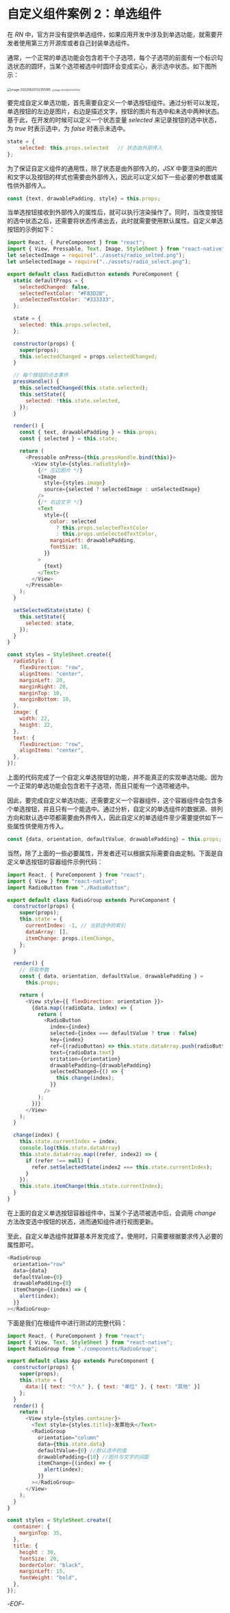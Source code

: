 # 自定义组件案例 2：单选组件

在 *RN* 中，官方并没有提供单选组件，如果应用开发中涉及到单选功能，就需要开发者使用第三方开源库或者自己封装单选组件。

通常，一个正常的单选功能会包含若干个子选项，每个子选项的前面有一个标识勾选状态的圆环，当某个选项被选中时圆环会变成实心，表示选中状态。如下图所示：

<img src="https://xiejie-typora.oss-cn-chengdu.aliyuncs.com/2022-06-20-052355.png" alt="image-20220620132355185" style="zoom:50%;" />

<img src="https://xiejie-typora.oss-cn-chengdu.aliyuncs.com/2022-06-20-052411.png" alt="image-20220620132411214" style="zoom: 33%;" />

要完成自定义单选功能，首先需要自定义一个单选按钮组件。通过分析可以发现，单选按钮的左边是图片，右边是描述文字，按钮的图片有选中和未选中两种状态。基于此，在开发的时候可以定义一个状态变量 *selected* 来记录按钮的选中状态，为 *true* 时表示选中，为 *false* 时表示未选中。

```js
state = {
    selected: this.props.selected   // 状态由外部传入
};
```

为了保证自定义组件的通用性，除了状态是由外部传入的，*JSX* 中要渲染的图片和文字以及按钮的样式也需要由外部传入，因此可以定义如下一些必要的参数或属性供外部传入。

```js
const {text, drawablePadding, style} = this.props;
```

当单选按钮接收到外部传入的属性后，就可以执行渲染操作了。同时，当改变按钮的选中状态之后，还需要将状态传递出去，此时就需要使用默认属性。自定义单选按钮的示例如下：

```js
import React, { PureComponent } from "react";
import { View, Pressable, Text, Image, StyleSheet } from "react-native";
let selectedImage = require("../assets/radio_selted.png");
let unSelectedImage = require("../assets/radio_select.png");

export default class RadioButton extends PureComponent {
  static defaultProps = {
    selectedChanged: false,
    selectedTextColor: "#F83D2B",
    unSelectedTextColor: "#333333",
  };

  state = {
    selected: this.props.selected,
  };

  constructor(props) {
    super(props);
    this.selectedChanged = props.selectedChanged;
  }

  // 每个按钮的点击事件
  pressHandle() {
    this.selectedChanged(this.state.selected);
    this.setState({
      selected: !this.state.selected,
    });
  }

  render() {
    const { text, drawablePadding } = this.props;
    const { selected } = this.state;

    return (
      <Pressable onPress={this.pressHandle.bind(this)}>
        <View style={styles.radioStyle}>
          {/* 左边图片 */}
          <Image
            style={styles.image}
            source={selected ? selectedImage : unSelectedImage}
          />
          {/* 右边文字 */}
          <Text
            style={{
              color: selected
                ? this.props.selectedTextColor
                : this.props.unSelectedTextColor,
              marginLeft: drawablePadding,
              fontSize: 18,
            }}
          >
            {text}
          </Text>
        </View>
      </Pressable>
    );
  }

  setSelectedState(state) {
    this.setState({
      selected: state,
    });
  }
}

const styles = StyleSheet.create({
  radioStyle: {
    flexDirection: "row",
    alignItems: "center",
    marginLeft: 20,
    marginRight: 20,
    marginTop: 10,
    marginBottom: 10,
  },
  image: {
    width: 22,
    height: 22,
  },
  text: {
    flexDirection: "row",
    alignItems: "center",
  },
});

```

上面的代码完成了一个自定义单选按钮的功能，并不能真正的实现单选功能。因为一个正常的单选功能会包含若干子选项，而且只能有一个选项被选中。

因此，要完成自定义单选功能，还需要定义一个容器组件，这个容器组件会包含多个单选按钮，并且只有一个能选中。通过分析，自定义的单选组件的数据源、排列方向和默认选中项都需要由外界传入，因此自定义的单选组件至少需要提供如下一些属性供使用方传入。

```js
const {data, orientation, defaultValue, drawablePadding} = this.props;
```

当然，除了上面的一些必要属性，开发者还可以根据实际需要自由定制。下面是自定义单选按钮的容器组件示例代码：

```js
import React, { PureComponent } from "react";
import { View } from "react-native";
import RadioButton from "./RadioButton";

export default class RadioGroup extends PureComponent {
  constructor(props) {
    super(props);
    this.state = {
      currentIndex: -1, // 当前选中的索引
      dataArray: [],
      itemChange: props.itemChange,
    };
  }

  render() {
    // 获取参数
    const { data, orientation, defaultValue, drawablePadding } =
      this.props;

    return (
      <View style={{ flexDirection: orientation }}>
        {data.map((radioData, index) => {
          return (
            <RadioButton
              index={index}
              selected={index === defaultValue ? true : false}
              key={index}
              ref={(radioButton) => this.state.dataArray.push(radioButton)}
              text={radioData.text}
              oritation={orientation}
              drawablePadding={drawablePadding}
              selectedChanged={() => {
                this.change(index);
              }}
            />
          );
        })}
      </View>
    );
  }

  change(index) {
    this.state.currentIndex = index;
    console.log(this.state.dataArray)
    this.state.dataArray.map((refer, index2) => {
      if (refer !== null) {
        refer.setSelectedState(index2 === this.state.currentIndex);
      }
    });
    this.state.itemChange(this.state.currentIndex);
  }
}

```

在上面的自定义单选按钮容器组件中，当某个子选项被选中后，会调用 *change* 方法改变选中按钮的状态，进而通知组件进行视图更新。

至此，自定义单选组件就算基本开发完成了。使用时，只需要根据要求传入必要的属性即可。

```js
<RadioGroup
  orientation="row"
  data={data}
  defaultValue={0}
  drawablePadding={8}
  itemChange={(index) => {
    alert(index);
  }}
></RadioGroup>
```

下面是我们在根组件中进行测试的完整代码：

```js
import React, { PureComponent } from "react";
import { View, Text, StyleSheet } from "react-native";
import RadioGroup from "./components/RadioGroup";

export default class App extends PureComponent {
  constructor(props) {
    super(props);
    this.state = {
      data:[{ text: "个人" }, { text: "单位" }, { text: "其他" }]
    };
  }
  render() {
    return (
      <View style={styles.container}>
        <Text style={styles.title}>发票抬头</Text>
        <RadioGroup
          orientation="column"
          data={this.state.data}
          defaultValue={0} //默认选中的值
          drawablePadding={10} //图片与文字的间距
          itemChange={(index) => {
            alert(index);
          }}
        ></RadioGroup>
      </View>
    );
  }
}

const styles = StyleSheet.create({
  container: {
    marginTop: 35,
  },
  title: {
    height : 30,
    fontSize: 20,
    borderColor: "black",
    marginLeft: 15,
    fontWeight: "bold",
  },
});
```

-*EOF*-


